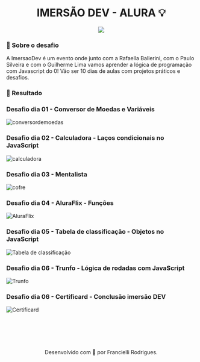 <h1 align="center">
IMERSÃO DEV - ALURA 💡
</h1>
<p align="center">
<a target="_blank" rel="noopener noreferrer" href="https://camo.githubusercontent.com/66fe19848b26f90cf13a99b798f742a9e7809b27/68747470733a2f2f696d672e736869656c64732e696f2f62616467652f746563682d66726f6e742d2d656e642d627269676874677265656e"><img src="https://camo.githubusercontent.com/66fe19848b26f90cf13a99b798f742a9e7809b27/68747470733a2f2f696d672e736869656c64732e696f2f62616467652f746563682d66726f6e742d2d656e642d627269676874677265656e" data-canonical-src="https://img.shields.io/badge/tech-front--end-brightgreen" style="max-width:100%;"></a>

### 🧐 Sobre o desafio 


A ImersaoDev é um evento onde junto com a Rafaella Ballerini, com o Paulo Silveira e com o Guilherme Lima vamos aprender a lógica de programação com Javascript do 0!
Vão ser 10 dias de aulas com projetos práticos e desafios.



### 🎉 Resultado

### Desafio dia 01 - Conversor de Moedas e Variáveis
<img alt="conversordemoedas" src="https://ik.imagekit.io/atnyozbx9v/conversor_de_moedas_g92cgiPSN.gif">

### Desafio dia 02 - Calculadora - Laços condicionais no JavaScript
<img alt="calculadora" src="https://ik.imagekit.io/atnyozbx9v/calculadora_o7L523T30r.gif">

### Desafio dia 03 - Mentalista
<img alt="cofre" src="https://ik.imagekit.io/atnyozbx9v/aula3_m3Jgo45M9.gif">

### Desafio dia 04 - AluraFlix - Funçôes
<img alt="AluraFlix" src="https://ik.imagekit.io/atnyozbx9v/aluraflix_0dHBPBMen.PNG">

### Desafio dia 05 - Tabela de classificação - Objetos no JavaScript
<img alt="Tabela de classificação" src="https://ik.imagekit.io/atnyozbx9v/tabeladeclassifica__o_HZ6QkMghI.gif">

### Desafio dia 06 - Trunfo - Lógica de rodadas com JavaScript
<img alt="Trunfo" src="https://ik.imagekit.io/atnyozbx9v/trunfo4_GCY7GO4C6.gif">

### Desafio dia 06 - Certificard - Conclusão imersão DEV
<img alt="Certificard" src="https://ik.imagekit.io/atnyozbx9v/certificard2_n01pYJ4OA.gif">

<br><br><br><br>
<p align="center">
Desenvolvido com 💜 por Francielli Rodrigues.
</p>


